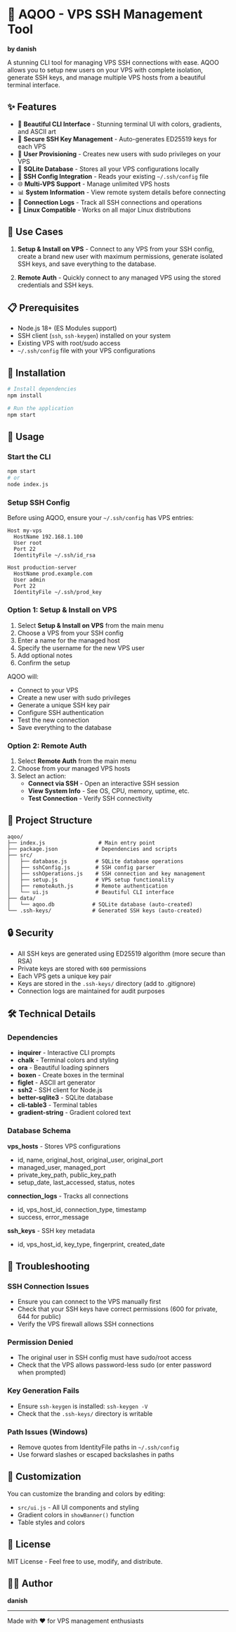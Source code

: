 # 🚀 AQOO - VPS SSH Management Tool

**by danish**

A stunning CLI tool for managing VPS SSH connections with ease. AQOO allows you to setup new users on your VPS with complete isolation, generate SSH keys, and manage multiple VPS hosts from a beautiful terminal interface.

## ✨ Features

- 🎨 **Beautiful CLI Interface** - Stunning terminal UI with colors, gradients, and ASCII art
- 🔐 **Secure SSH Key Management** - Auto-generates ED25519 keys for each VPS
- 👤 **User Provisioning** - Creates new users with sudo privileges on your VPS
- 💾 **SQLite Database** - Stores all your VPS configurations locally
- 🔌 **SSH Config Integration** - Reads your existing `~/.ssh/config` file
- 🌐 **Multi-VPS Support** - Manage unlimited VPS hosts
- 📊 **System Information** - View remote system details before connecting
- 🔄 **Connection Logs** - Track all SSH connections and operations
- 🐧 **Linux Compatible** - Works on all major Linux distributions

## 🎯 Use Cases

1. **Setup & Install on VPS** - Connect to any VPS from your SSH config, create a brand new user with maximum permissions, generate isolated SSH keys, and save everything to the database.

2. **Remote Auth** - Quickly connect to any managed VPS using the stored credentials and SSH keys.

## 📋 Prerequisites

- Node.js 18+ (ES Modules support)
- SSH client (`ssh`, `ssh-keygen`) installed on your system
- Existing VPS with root/sudo access
- `~/.ssh/config` file with your VPS configurations

## 🚀 Installation

```bash
# Install dependencies
npm install

# Run the application
npm start
```

## 📖 Usage

### Start the CLI

```bash
npm start
# or
node index.js
```

### Setup SSH Config

Before using AQOO, ensure your `~/.ssh/config` has VPS entries:

```ssh-config
Host my-vps
  HostName 192.168.1.100
  User root
  Port 22
  IdentityFile ~/.ssh/id_rsa

Host production-server
  HostName prod.example.com
  User admin
  Port 22
  IdentityFile ~/.ssh/prod_key
```

### Option 1: Setup & Install on VPS

1. Select **Setup & Install on VPS** from the main menu
2. Choose a VPS from your SSH config
3. Enter a name for the managed host
4. Specify the username for the new VPS user
5. Add optional notes
6. Confirm the setup

AQOO will:
- Connect to your VPS
- Create a new user with sudo privileges
- Generate a unique SSH key pair
- Configure SSH authentication
- Test the new connection
- Save everything to the database

### Option 2: Remote Auth

1. Select **Remote Auth** from the main menu
2. Choose from your managed VPS hosts
3. Select an action:
   - **Connect via SSH** - Open an interactive SSH session
   - **View System Info** - See OS, CPU, memory, uptime, etc.
   - **Test Connection** - Verify SSH connectivity

## 📁 Project Structure

```
aqoo/
├── index.js                 # Main entry point
├── package.json            # Dependencies and scripts
├── src/
│   ├── database.js         # SQLite database operations
│   ├── sshConfig.js        # SSH config parser
│   ├── sshOperations.js    # SSH connection and key management
│   ├── setup.js            # VPS setup functionality
│   ├── remoteAuth.js       # Remote authentication
│   └── ui.js               # Beautiful CLI interface
├── data/
│   └── aqoo.db            # SQLite database (auto-created)
└── .ssh-keys/             # Generated SSH keys (auto-created)
```

## 🔒 Security

- All SSH keys are generated using ED25519 algorithm (more secure than RSA)
- Private keys are stored with `600` permissions
- Each VPS gets a unique key pair
- Keys are stored in the `.ssh-keys/` directory (add to .gitignore)
- Connection logs are maintained for audit purposes

## 🛠️ Technical Details

### Dependencies

- **inquirer** - Interactive CLI prompts
- **chalk** - Terminal colors and styling
- **ora** - Beautiful loading spinners
- **boxen** - Create boxes in the terminal
- **figlet** - ASCII art generator
- **ssh2** - SSH client for Node.js
- **better-sqlite3** - SQLite database
- **cli-table3** - Terminal tables
- **gradient-string** - Gradient colored text

### Database Schema

**vps_hosts** - Stores VPS configurations
- id, name, original_host, original_user, original_port
- managed_user, managed_port
- private_key_path, public_key_path
- setup_date, last_accessed, status, notes

**connection_logs** - Tracks all connections
- id, vps_host_id, connection_type, timestamp
- success, error_message

**ssh_keys** - SSH key metadata
- id, vps_host_id, key_type, fingerprint, created_date

## 🐛 Troubleshooting

### SSH Connection Issues
- Ensure you can connect to the VPS manually first
- Check that your SSH keys have correct permissions (600 for private, 644 for public)
- Verify the VPS firewall allows SSH connections

### Permission Denied
- The original user in SSH config must have sudo/root access
- Check that the VPS allows password-less sudo (or enter password when prompted)

### Key Generation Fails
- Ensure `ssh-keygen` is installed: `ssh-keygen -V`
- Check that the `.ssh-keys/` directory is writable

### Path Issues (Windows)
- Remove quotes from IdentityFile paths in `~/.ssh/config`
- Use forward slashes or escaped backslashes in paths

## 🎨 Customization

You can customize the branding and colors by editing:
- `src/ui.js` - All UI components and styling
- Gradient colors in `showBanner()` function
- Table styles and colors

## 📝 License

MIT License - Feel free to use, modify, and distribute.

## 👨‍💻 Author

**danish**

---

Made with ❤️ for VPS management enthusiasts
